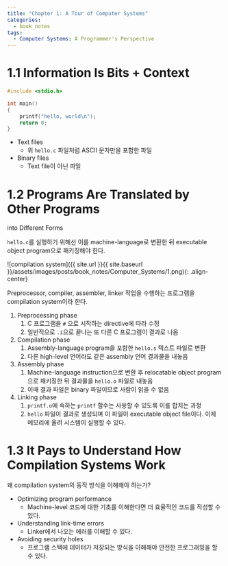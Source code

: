 ```yaml
---
title: "Chapter 1: A Tour of Computer Systems"
categories:
  - book_notes
tags:
  - Computer Systems: A Programmer's Perspective
---
```


# 1.1 Information Is Bits + Context

```c
#include <stdio.h>

int main() 
{
    printf("hello, world\n");
    return 0;
}
```

- Text files
    - 위 `hello.c` 파일처럼 ASCII 문자만을 포함한 파일
- Binary files
    - Text file이 아닌 파일

# 1.2 Programs Are Translated by Other Programs
into Different Forms

`hello.c`를 실행하기 위해선 이를 machine-language로 변환한 뒤 executable object program으로 패키징해야 한다.

![compilation system]({{ site.url }}{{ site.baseurl }}/assets/images/posts/book_notes/Computer_Systems/1.png){: .align-center}

Preprocessor, compiler, assembler, linker 작업을 수행하는 프로그램을 compilation system이라 한다.

1. Preprocessing phase
    1. C 프로그램을 `#` 으로 시작하는 directive에 따라 수정
    2. 일반적으로 `.i`으로 끝나는 또 다른 C 프로그램이 결과로 나옴
2. Compilation phase
    1. Assembly-language program을 포함한 `hello.s` 텍스트 파일로 변환
    2. 다른 high-level 언어라도 같은 assembly 언어 결과물을 내놓음
3. Assembly phase
    1. Machine-language instruction으로 변환 후 relocatable object program으로 패키징한 뒤 결과물을 `hello.o` 파일로 내놓음
    2. 이때 결과 파일은 binary 파일이므로 사람이 읽을 수 없음
4. Linking phase
    1. `printf.o`에 속하는 `printf` 함수는 사용할 수 있도록 이를 합치는 과정
    2. `hello` 파일이 결과로 생성되며 이 파일이 executable object file이다. 이제 메모리에 올려 시스템이 실행할 수 있다.

# 1.3 It Pays to Understand How Compilation Systems Work

왜 compilation system의 동작 방식을 이해해야 하는가?

- Optimizing program performance
    - Machine-level 코드에 대한 기초를 이해한다면 더 효율적인 코드를 작성할 수 있다.
- Understanding link-time errors
    - Linker에서 나오는 에러를 이해할 수 있다.
- Avoiding security holes
    - 프로그램 스택에 데이터가 저장되는 방식을 이해해야 안전한 프로그래밍을 할 수 있다.
